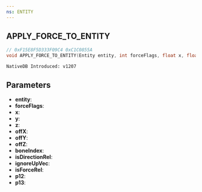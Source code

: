 ```yaml
---
ns: ENTITY
---
```

## APPLY_FORCE_TO_ENTITY

```c
// 0xF15E8F5D333F09C4 0xC1C0855A
void APPLY_FORCE_TO_ENTITY(Entity entity, int forceFlags, float x, float y, float z, float offX, float offY, float offZ, int boneIndex, BOOL isDirectionRel, BOOL ignoreUpVec, BOOL isForceRel, BOOL p12, BOOL p13);
```

```
NativeDB Introduced: v1207
```

## Parameters
* **entity**:
* **forceFlags**:
* **x**:
* **y**:
* **z**:
* **offX**:
* **offY**:
* **offZ**:
* **boneIndex**:
* **isDirectionRel**:
* **ignoreUpVec**:
* **isForceRel**:
* **p12**:
* **p13**:
